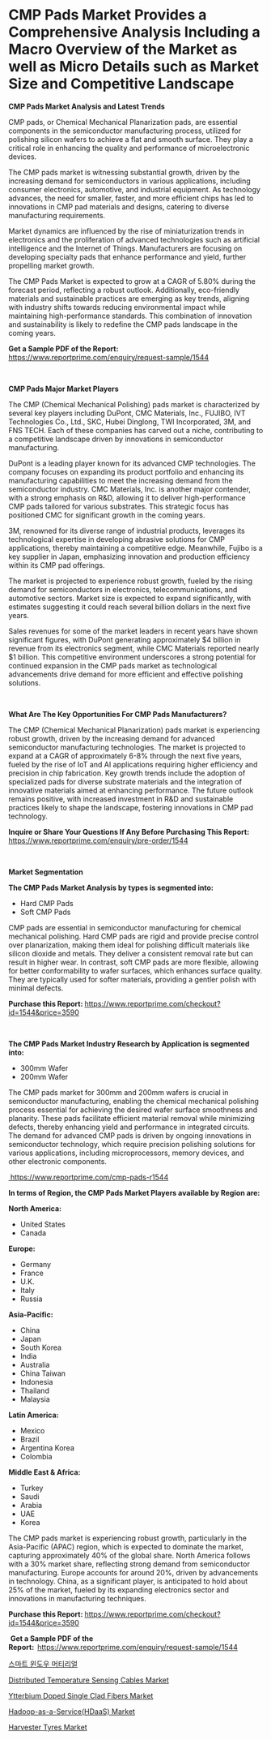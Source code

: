 <p><h1>CMP Pads Market Provides a Comprehensive Analysis Including a Macro Overview of the Market as well as Micro Details such as Market Size and Competitive Landscape</h1></p><p><strong>CMP Pads Market Analysis and Latest Trends</strong></p>
<p><p>CMP pads, or Chemical Mechanical Planarization pads, are essential components in the semiconductor manufacturing process, utilized for polishing silicon wafers to achieve a flat and smooth surface. They play a critical role in enhancing the quality and performance of microelectronic devices.</p><p>The CMP pads market is witnessing substantial growth, driven by the increasing demand for semiconductors in various applications, including consumer electronics, automotive, and industrial equipment. As technology advances, the need for smaller, faster, and more efficient chips has led to innovations in CMP pad materials and designs, catering to diverse manufacturing requirements.</p><p>Market dynamics are influenced by the rise of miniaturization trends in electronics and the proliferation of advanced technologies such as artificial intelligence and the Internet of Things. Manufacturers are focusing on developing specialty pads that enhance performance and yield, further propelling market growth.</p><p>The CMP Pads Market is expected to grow at a CAGR of 5.80% during the forecast period, reflecting a robust outlook. Additionally, eco-friendly materials and sustainable practices are emerging as key trends, aligning with industry shifts towards reducing environmental impact while maintaining high-performance standards. This combination of innovation and sustainability is likely to redefine the CMP pads landscape in the coming years.</p></p>
<p><strong>Get a Sample PDF of the Report:&nbsp;</strong> <a href="https://www.reportprime.com/enquiry/request-sample/1544">https://www.reportprime.com/enquiry/request-sample/1544</a></p>
<p>&nbsp;</p>
<p><strong>CMP Pads Major Market Players</strong></p>
<p><p>The CMP (Chemical Mechanical Polishing) pads market is characterized by several key players including DuPont, CMC Materials, Inc., FUJIBO, IVT Technologies Co., Ltd., SKC, Hubei Dinglong, TWI Incorporated, 3M, and FNS TECH. Each of these companies has carved out a niche, contributing to a competitive landscape driven by innovations in semiconductor manufacturing.</p><p>DuPont is a leading player known for its advanced CMP technologies. The company focuses on expanding its product portfolio and enhancing its manufacturing capabilities to meet the increasing demand from the semiconductor industry. CMC Materials, Inc. is another major contender, with a strong emphasis on R&D, allowing it to deliver high-performance CMP pads tailored for various substrates. This strategic focus has positioned CMC for significant growth in the coming years.</p><p>3M, renowned for its diverse range of industrial products, leverages its technological expertise in developing abrasive solutions for CMP applications, thereby maintaining a competitive edge. Meanwhile, Fujibo is a key supplier in Japan, emphasizing innovation and production efficiency within its CMP pad offerings.</p><p>The market is projected to experience robust growth, fueled by the rising demand for semiconductors in electronics, telecommunications, and automotive sectors. Market size is expected to expand significantly, with estimates suggesting it could reach several billion dollars in the next five years.</p><p>Sales revenues for some of the market leaders in recent years have shown significant figures, with DuPont generating approximately $4 billion in revenue from its electronics segment, while CMC Materials reported nearly $1 billion. This competitive environment underscores a strong potential for continued expansion in the CMP pads market as technological advancements drive demand for more efficient and effective polishing solutions.</p></p>
<p>&nbsp;</p>
<p><strong>What Are The Key Opportunities For CMP Pads Manufacturers?</strong></p>
<p><p>The CMP (Chemical Mechanical Planarization) pads market is experiencing robust growth, driven by the increasing demand for advanced semiconductor manufacturing technologies. The market is projected to expand at a CAGR of approximately 6-8% through the next five years, fueled by the rise of IoT and AI applications requiring higher efficiency and precision in chip fabrication. Key growth trends include the adoption of specialized pads for diverse substrate materials and the integration of innovative materials aimed at enhancing performance. The future outlook remains positive, with increased investment in R&D and sustainable practices likely to shape the landscape, fostering innovations in CMP pad technology.</p></p>
<p><strong>Inquire or Share Your Questions If Any Before Purchasing This Report:</strong> <a href="https://www.reportprime.com/enquiry/pre-order/1544">https://www.reportprime.com/enquiry/pre-order/1544</a></p>
<p>&nbsp;</p>
<p><strong>Market Segmentation</strong></p>
<p><strong>The CMP Pads Market Analysis by types is segmented into:</strong></p>
<p><ul><li>Hard CMP Pads</li><li>Soft CMP Pads</li></ul></p>
<p><p>CMP pads are essential in semiconductor manufacturing for chemical mechanical polishing. Hard CMP pads are rigid and provide precise control over planarization, making them ideal for polishing difficult materials like silicon dioxide and metals. They deliver a consistent removal rate but can result in higher wear. In contrast, soft CMP pads are more flexible, allowing for better conformability to wafer surfaces, which enhances surface quality. They are typically used for softer materials, providing a gentler polish with minimal defects.</p></p>
<p><strong>Purchase this Report:&nbsp;</strong><a href="https://www.reportprime.com/checkout?id=1544&price=3590">https://www.reportprime.com/checkout?id=1544&price=3590</a></p>
<p>&nbsp;</p>
<p><strong>The CMP Pads Market Industry Research by Application is segmented into:</strong></p>
<p><ul><li>300mm Wafer</li><li>200mm Wafer</li></ul></p>
<p><p>The CMP pads market for 300mm and 200mm wafers is crucial in semiconductor manufacturing, enabling the chemical mechanical polishing process essential for achieving the desired wafer surface smoothness and planarity. These pads facilitate efficient material removal while minimizing defects, thereby enhancing yield and performance in integrated circuits. The demand for advanced CMP pads is driven by ongoing innovations in semiconductor technology, which require precision polishing solutions for various applications, including microprocessors, memory devices, and other electronic components.</p></p>
<p><a href="https://www.reportprime.com/cmp-pads-r1544">&nbsp;https://www.reportprime.com/cmp-pads-r1544</a></p>
<p><strong>In terms of Region, the CMP Pads Market Players available by Region are:</strong></p>
<p>
    <p> <strong> North America: </strong>
        <ul>
            <li>United States</li>
            <li>Canada</li>
        </ul>
        </p> 
    <p> <strong> Europe: </strong>
        <ul>
            <li>Germany</li>
            <li>France</li>
            <li>U.K.</li>
            <li>Italy</li>
            <li>Russia</li>
        </ul>
        </p> 
    <p> <strong> Asia-Pacific: </strong>
        <ul>
            <li>China</li>
            <li>Japan</li>
            <li>South Korea</li>
            <li>India</li>
            <li>Australia</li>
            <li>China Taiwan</li>
            <li>Indonesia</li>
            <li>Thailand</li>
            <li>Malaysia</li>
        </ul>
        </p> 
    <p> <strong> Latin America: </strong>
        <ul>
            <li>Mexico</li>
            <li>Brazil</li>
            <li>Argentina Korea</li>
            <li>Colombia</li>
        </ul>
        </p> 
    <p> <strong> Middle East & Africa: </strong>
        <ul>
            <li>Turkey</li>
            <li>Saudi</li>
            <li>Arabia</li>
            <li>UAE</li>
            <li>Korea</li>
        </ul>
    </p>
    </p>
<p><p>The CMP pads market is experiencing robust growth, particularly in the Asia-Pacific (APAC) region, which is expected to dominate the market, capturing approximately 40% of the global share. North America follows with a 30% market share, reflecting strong demand from semiconductor manufacturing. Europe accounts for around 20%, driven by advancements in technology. China, as a significant player, is anticipated to hold about 25% of the market, fueled by its expanding electronics sector and innovations in manufacturing techniques.</p></p>
<p><strong>Purchase this Report: </strong><a href="https://www.reportprime.com/checkout?id=1544&price=3590">https://www.reportprime.com/checkout?id=1544&price=3590</a></p>
<p>&nbsp;<strong>Get a Sample PDF of the Report:&nbsp;&nbsp;</strong><a href="https://www.reportprime.com/enquiry/request-sample/1544">https://www.reportprime.com/enquiry/request-sample/1544</a></p>
<p><strong></strong></p>
<p><p><a href="https://medium.com/@ejuynpri79/%EC%8A%A4%EB%A7%88%ED%8A%B8-%EC%B0%BD%EC%9E%AC%EB%A3%8C-%EC%8B%9C%EC%9E%A5%EC%97%90%EC%84%9C%EC%9D%98-%EC%84%B1%EC%9E%A5-%EA%B8%B0%ED%9A%8C%EC%99%80-%EB%8F%84%EC%A0%84-%EA%B3%BC%EC%A0%9C%EB%8A%94-%EB%AC%B4%EC%97%87%EC%9D%B8%EA%B0%80%EC%9A%94-60d6b2d10525">스마트 윈도우 머티리얼</a></p><p><a href="https://issuu.com/reportprime-2/docs/distributed-temperature-sensing-cab_6613ce6f5c54c6">Distributed Temperature Sensing Cables Market</a></p><p><a href="https://issuu.com/reportprime-2/docs/ytterbium-doped-single-clad-fibers-_e35d935954d972">Ytterbium Doped Single Clad Fibers Market</a></p><p><a href="https://medium.com/@williambatz78/market-leaders-and-laggards-global-hadoop-as-a-service-hdaas-market-trends-and-forecast-f9774966601e">Hadoop-as-a-Service(HDaaS) Market</a></p><p><a href="https://www.linkedin.com/pulse/global-harvester-tyres-industry-analysis-share-growth-trends-1gzef?trackingId=iHWeovG3Qiq6z1yBOglG%2FQ%3D%3D">Harvester Tyres Market</a></p></p>
